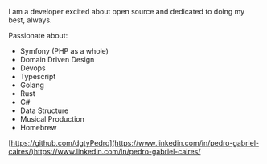 I am a developer excited about open source and dedicated to doing my best, always. 

Passionate about:
- Symfony (PHP as a whole)
- Domain Driven Design
- Devops
- Typescript
- Golang
- Rust
- C#
- Data Structure
- Musical Production
- Homebrew

[https://github.com/dgtyPedro](https://www.linkedin.com/in/pedro-gabriel-caires/)https://www.linkedin.com/in/pedro-gabriel-caires/
